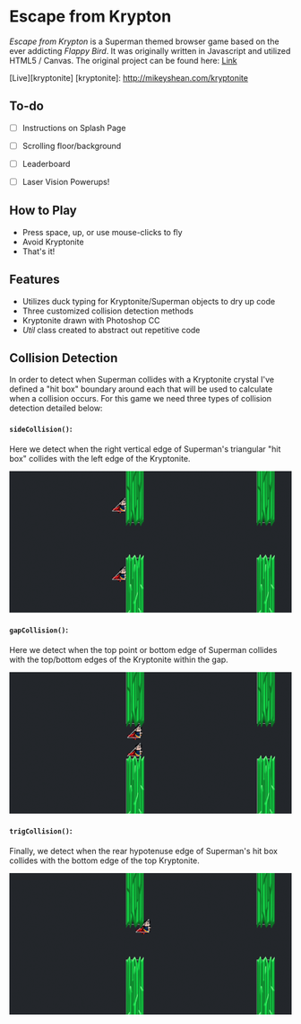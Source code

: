 # Escape from Krypton



*Escape from Krypton* is a Superman themed browser game based on the ever addicting *Flappy Bird*.  It was originally written in Javascript and utilized HTML5 / Canvas. The original project can be found here: [Link](http://github.com/mikeyshean/krypton)

[Live][kryptonite]
[kryptonite]: http://mikeyshean.com/kryptonite

## To-do

- [ ] Instructions on Splash Page
- [ ] Scrolling floor/background
- [ ] Leaderboard
- [ ] Laser Vision Powerups!


## How to Play
- Press space, up, or use mouse-clicks to fly
- Avoid Kryptonite
- That's it!

## Features
- Utilizes duck typing for Kryptonite/Superman objects to dry up code
- Three customized collision detection methods
- Kryptonite drawn with Photoshop CC
- *Util* class created to abstract out repetitive code


## Collision Detection

In order to detect when Superman collides with a Kryptonite crystal I've
defined a "hit box" boundary around each that will be used to calculate 
when a collision occurs.  For this game we need three types of collision detection detailed below:


#### `sideCollision()`:
Here we detect when the right vertical edge of Superman's triangular "hit box" collides with the left edge of the Kryptonite.

![sideCollision](./src/assets/docs/side_collision.png)

#### `gapCollision()`:

Here we detect when the top point or bottom edge of Superman collides with the top/bottom edges of the Kryptonite within the gap.

![gapCollision](./src/assets//docs/gap_collision.png)

#### `trigCollision()`:
Finally, we detect when the rear hypotenuse edge of Superman's hit box collides with the bottom edge of the top Kryptonite.

![trigCollision](./src/assets//docs/trig_collision.png)
